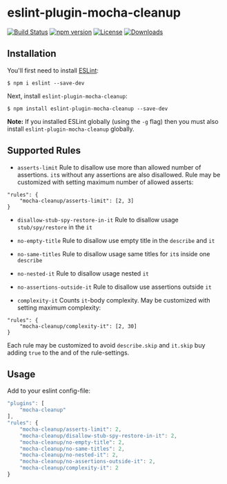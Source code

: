 # eslint-plugin-mocha-cleanup

[![Build Status](https://travis-ci.org/onechiporenko/eslint-plugin-mocha-cleanup.svg)](https://travis-ci.org/onechiporenko/eslint-plugin-mocha-cleanup)
[![npm version](https://badge.fury.io/js/eslint-plugin-mocha-cleanup.png)](http://badge.fury.io/js/eslint-plugin-mocha-cleanup)
[![License](http://img.shields.io/:license-mit-blue.svg)](http://doge.mit-license.org)
[![Downloads](http://img.shields.io/npm/dm/eslint-plugin-mocha-cleanup.svg)](https://www.npmjs.com/package/eslint-plugin-mocha-cleanup)

## Installation

You'll first need to install [ESLint](http://eslint.org):

```
$ npm i eslint --save-dev
```

Next, install `eslint-plugin-mocha-cleanup`:

```
$ npm install eslint-plugin-mocha-cleanup --save-dev
```

**Note:** If you installed ESLint globally (using the `-g` flag) then you must also install `eslint-plugin-mocha-cleanup` globally.

## Supported Rules

* `asserts-limit` Rule to disallow use more than allowed number of assertions. `it`s without any assertions are also disallowed. Rule may be customized with setting maximum number of allowed asserts:

```
"rules": {
    "mocha-cleanup/asserts-limit": [2, 3]
}
```

* `disallow-stub-spy-restore-in-it` Rule to disallow usage `stub/spy/restore` in the `it`

* `no-empty-title` Rule to disallow use empty title in the `describe` and `it`

* `no-same-titles` Rule to disallow usage same titles for `it`s inside one `describe`

* `no-nested-it` Rule to disallow usage nested `it`

* `no-assertions-outside-it` Rule to disallow use assertions outside `it`

* `complexity-it` Counts `it`-body complexity. May be customized with setting maximum complexity:

```
"rules": {
    "mocha-cleanup/complexity-it": [2, 30]
}
```

Each rule may be customized to avoid `describe.skip` and `it.skip` buy adding `true` to the and of the rule-settings. 

## Usage

Add to your eslint config-file:

```javascript
"plugins": [
    "mocha-cleanup"
],
"rules": {
    "mocha-cleanup/asserts-limit": 2,
    "mocha-cleanup/disallow-stub-spy-restore-in-it": 2,
    "mocha-cleanup/no-empty-title": 2,
    "mocha-cleanup/no-same-titles": 2,
    "mocha-cleanup/no-nested-it": 2,
    "mocha-cleanup/no-assertions-outside-it": 2,
    "mocha-cleanup/complexity-it": 2
}
```


